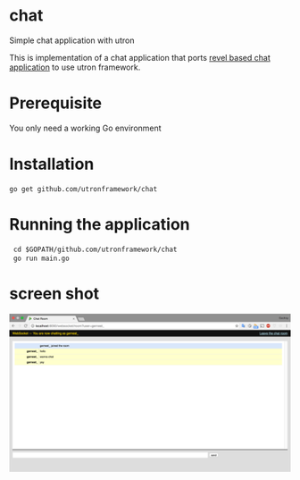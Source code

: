 # chat
Simple chat application with utron

This is implementation of a chat application that ports [revel based chat
application](https://revel.github.io/samples/chat.html) to use utron framework.

# Prerequisite

You only need a working Go environment

# Installation
```
go get github.com/utronframework/chat
```

# Running the application

```
 cd $GOPATH/github.com/utronframework/chat
 go run main.go
```

# screen shot
![chat app with utron](screenshot.png)
